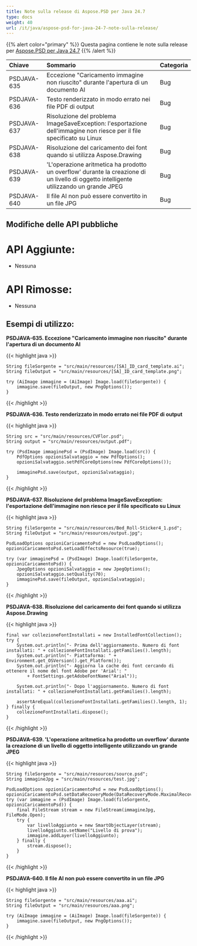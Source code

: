 ```yaml
---
title: Note sulla release di Aspose.PSD per Java 24.7
type: docs
weight: 40
url: /it/java/aspose-psd-for-java-24-7-note-sulla-release/
---
```


{{% alert color="primary" %}} Questa pagina contiene le note sulla release per [Aspose.PSD per Java 24.7](https://downloads.aspose.com/psd/java/new-releases/aspose.psd-for-java-24.7/) {{% /alert %}}

| **Chiave**  | **Sommario**                                                                                     | **Categoria** |
|:------------|:-------------------------------------------------------------------------------------------------|:-------------|
| PSDJAVA-635 | Eccezione "Caricamento immagine non riuscito" durante l'apertura di un documento AI             | Bug          |
| PSDJAVA-636 | Testo renderizzato in modo errato nei file PDF di output                                         | Bug          |
| PSDJAVA-637 | Risoluzione del problema ImageSaveException: l'esportazione dell'immagine non riesce per il file specificato su Linux | Bug          |
| PSDJAVA-638 | Risoluzione del caricamento dei font quando si utilizza Aspose.Drawing                            | Bug          |
| PSDJAVA-639 | 'L'operazione aritmetica ha prodotto un overflow' durante la creazione di un livello di oggetto intelligente utilizzando un grande JPEG | Bug          |
| PSDJAVA-640 | Il file AI non può essere convertito in un file JPG                                               | Bug          |

## **Modifiche delle API pubbliche**
# **API Aggiunte:**

- Nessuna

# **API Rimosse:**

- Nessuna

## **Esempi di utilizzo:**

**PSDJAVA-635. Eccezione "Caricamento immagine non riuscito" durante l'apertura di un documento AI**

{{< highlight java >}}

    String fileSorgente = "src/main/resources/[SA]_ID_card_template.ai";
    String fileOutput = "src/main/resources/[SA]_ID_card_template.png";

    try (AiImage immagine = (AiImage) Image.load(fileSorgente)) {
        immagine.save(fileOutput, new PngOptions());
    }

{{< /highlight >}}

**PSDJAVA-636. Testo renderizzato in modo errato nei file PDF di output**

{{< highlight java >}}

    String src = "src/main/resources/CVFlor.psd";
    String output = "src/main/resources/output.pdf";

    try (PsdImage immaginePsd = (PsdImage) Image.load(src)) {
        PdfOptions opzioniSalvataggio = new PdfOptions();
        opzioniSalvataggio.setPdfCoreOptions(new PdfCoreOptions());

        immaginePsd.save(output, opzioniSalvataggio);
    }

{{< /highlight >}}

**PSDJAVA-637. Risoluzione del problema ImageSaveException: l'esportazione dell'immagine non riesce per il file specificato su Linux**

{{< highlight java >}}

    String fileSorgente = "src/main/resources/Bed_Roll-Sticker4_1.psd";
    String fileOutput = "src/main/resources/output.jpg";

    PsdLoadOptions opzioniCaricamentoPsd = new PsdLoadOptions();
    opzioniCaricamentoPsd.setLoadEffectsResource(true);

    try (var immaginePsd = (PsdImage) Image.load(fileSorgente, opzioniCaricamentoPsd)) {
        JpegOptions opzioniSalvataggio = new JpegOptions();
        opzioniSalvataggio.setQuality(70);
        immaginePsd.save(fileOutput, opzioniSalvataggio);
    }

{{< /highlight >}}

**PSDJAVA-638. Risoluzione del caricamento dei font quando si utilizza Aspose.Drawing**

{{< highlight java >}}

    final var collezioneFontInstallati = new InstalledFontCollection();
    try {
        System.out.println("- Prima dell'aggiornamento. Numero di font installati: " + collezioneFontInstallati.getFamilies().length);
        System.out.println("- Piattaforma: " + Environment.get_OSVersion().get_Platform());
        System.out.println("- Aggiorna la cache dei font cercando di ottenere il nome del font Adobe per 'Arial': "
            + FontSettings.getAdobeFontName("Arial"));

        System.out.println("- Dopo l'aggiornamento. Numero di font installati: " + collezioneFontInstallati.getFamilies().length);

        assertAreEqual(collezioneFontInstallati.getFamilies().length, 1);
    } finally {
        collezioneFontInstallati.dispose();
    }

{{< /highlight >}}

**PSDJAVA-639. 'L'operazione aritmetica ha prodotto un overflow' durante la creazione di un livello di oggetto intelligente utilizzando un grande JPEG**

{{< highlight java >}}

    String fileSorgente = "src/main/resources/source.psd";
    String immagineJpg = "src/main/resources/test.jpg";

    PsdLoadOptions opzioniCaricamentoPsd = new PsdLoadOptions();
    opzioniCaricamentoPsd.setDataRecoveryMode(DataRecoveryMode.MaximalRecover);
    try (var immagine = (PsdImage) Image.load(fileSorgente, opzioniCaricamentoPsd)) {
        final FileStream stream = new FileStream(immagineJpg, FileMode.Open);
        try {
            var livelloAggiunto = new SmartObjectLayer(stream);
            livelloAggiunto.setName("Livello di prova");
            immagine.addLayer(livelloAggiunto);
        } finally {
            stream.dispose();
        }
    }

{{< /highlight >}}

**PSDJAVA-640. Il file AI non può essere convertito in un file JPG**

{{< highlight java >}}

    String fileSorgente = "src/main/resources/aaa.ai";
    String fileOutput = "src/main/resources/aaa.png";

    try (AiImage immagine = (AiImage) Image.load(fileSorgente)) {
        immagine.save(fileOutput, new PngOptions());
    }

{{< /highlight >}}

